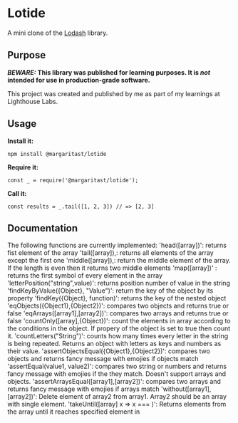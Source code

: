 # Lotide

A mini clone of the [Lodash](https://lodash.com) library.

## Purpose

**_BEWARE:_ This library was published for learning purposes. It is _not_ intended for use in production-grade software.**

This project was created and published by me as part of my learnings at Lighthouse Labs. 

## Usage

**Install it:**

`npm install @margaritast/lotide`

**Require it:**

`const _ = require('@margaritast/lotide');`

**Call it:**

`const results = _.tail([1, 2, 3]) // => [2, 3]`

## Documentation

The following functions are currently implemented:
  'head([array])': returns fist element of the array
  'tail([array]),: returns all elements of the array except the first one
  'middle([array]),: return the middle element of the array. If the length is even then it returns two middle elements
  'map([array])' : returns the first symbol of every element in the array
  'letterPosition("string",value)': returns position number of value in the string  
  'findKeyByValue({Object}, "Value")': return the key of the object by its property 
  'findKey({Object}, function)': returns the key of the nested object
  'eqObjects({Object1},{Object2})': compares two objects and returns true or false
  'eqArrays([array1],[array2])': compares two arrays and returns true or false
  'countOnly([array],{Object})': count the elements in array according to the conditions in the object. If propery of the object is set to true then count it.
  'countLetters("String")': counts how many times every letter in the string is being repeated. Returns an object with letters as keys and numbers as their value.
  'assertObjectsEqual({Object1},{Object2})': compares two objects and returns fancy message with emojies if objects match
  'assertEqual(value1, value2)': compares two string or numbers and returns fancy message with emojies if the they match. Doesn't support arrays and objects.
  'assertArraysEqual([array1],[array2])': compares two arrays and returns fancy message with emojies if arrays match
  'without([array1],[array2])': Delete element of array2 from array1. Array2 should be an array with single element.
  'takeUntil([array] x => x === <value>)': Returns elements from the array until it reaches specified element in <value>